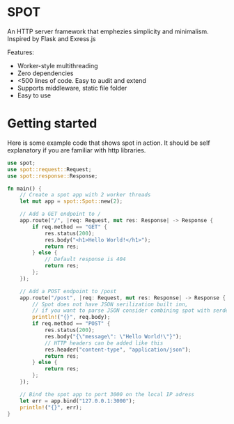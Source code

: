 # SPOT

An HTTP server framework that emphezies simplicity and minimalism. Inspired by Flask and Exress.js

Features:

- Worker-style multithreading
- Zero dependencies
- \<500 lines of code. Easy to audit and extend
- Supports middleware, static file folder
- Easy to use

# Getting started

Here is some example code that shows spot in action. It should be self explanatory if you are familiar with http libraries.

```rust
use spot;
use spot::request::Request;
use spot::response::Response;

fn main() {
    // Create a spot app with 2 worker threads
    let mut app = spot::Spot::new(2);

    // Add a GET endpoint to /
    app.route("/", |req: Request, mut res: Response| -> Response {
        if req.method == "GET" {
            res.status(200);
            res.body("<h1>Hello World!</h1>");
            return res;
        } else {
            // Default response is 404
            return res;
        };
    });

    // Add a POST endpoint to /post
    app.route("/post", |req: Request, mut res: Response| -> Response {
        // Spot does not have JSON serilization built inn, 
        // if you want to parse JSON consider combining spot with serde_json (https://crates.io/crates/serde_json)
        println!("{}", req.body);
        if req.method == "POST" {
            res.status(200);
            res.body("{\"message\": \"Hello World!\"}");
            // HTTP headers can be added like this
            res.header("content-type", "application/json");
            return res;
        } else {
            return res;
        };
    });

    // Bind the spot app to port 3000 on the local IP adress
    let err = app.bind("127.0.0.1:3000");
    println!("{}", err);
}


```
